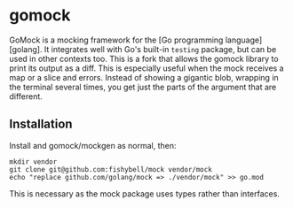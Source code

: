 gomock
======

GoMock is a mocking framework for the [Go programming language][golang]. It
integrates well with Go's built-in `testing` package, but can be used in other
contexts too. This is a fork that allows the gomock library to print its output 
as a diff. This is especially useful when the mock receives a map or a slice
and errors. Instead of showing a gigantic blob, wrapping in the terminal several
times, you get just the parts of the argument that are different.


Installation
------------

Install and gomock/mockgen as normal, then:

    mkdir vendor
    git clone git@github.com:fishybell/mock vendor/mock
    echo "replace github.com/golang/mock => ./vendor/mock" >> go.mod

This is necessary as the mock package uses types rather than interfaces.
